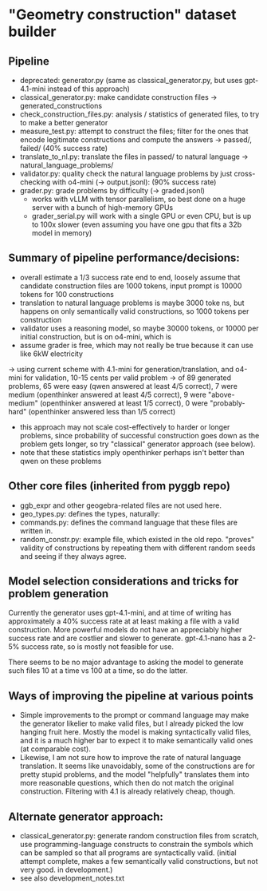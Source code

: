 # "Geometry construction" dataset builder

## Pipeline

- deprecated: generator.py (same as classical_generator.py, but uses gpt-4.1-mini instead of this approach)
- classical_generator.py: make candidate construction files -> generated_constructions
- check_construction_files.py: analysis / statistics of generated files, to try to make a better generator
- measure_test.py: attempt to construct the files; filter for the ones that encode legitimate constructions and compute the answers -> passed/, failed/ (40% success rate)
- translate_to_nl.py: translate the files in passed/ to natural language -> natural_language_problems/
- validator.py: quality check the natural language problems by just cross-checking with o4-mini (-> output.jsonl):  (90% success rate)
- grader.py: grade problems by difficulty (-> graded.jsonl)
    - works with vLLM with tensor parallelism, so best done on a huge server with a bunch of high-memory GPUs
    - grader_serial.py will work with a single GPU or even CPU, but is up to 100x slower (even assuming you have one gpu that fits a 32b model in memory)

## Summary of pipeline performance/decisions:
- overall estimate a 1/3 success rate end to end, loosely assume that candidate construction files are 1000 tokens, input prompt is 10000 tokens for 100 constructions
- translation to natural language problems is maybe 3000 toke
ns, but happens on only semantically valid constructions, so 1000 tokens per construction
- validator uses a reasoning model, so maybe 30000 tokens, or 10000 per initial construction, but is on o4-mini, which is 
- assume grader is free, which may not really be true because it can use like 6kW electricity


-> using current scheme with 4.1-mini for generation/translation, and o4-mini for validation, 10-15 cents per valid problem
-> of 89 generated problems, 65 were easy (qwen answered at least 4/5 correct), 7 were medium (openthinker answered at least 4/5 correct), 9 were "above-medium" (openthinker answered at least 1/5 correct), 0 were "probably-hard" (openthinker answered less than 1/5 correct)

- this approach may not scale cost-effectively to harder or longer problems, since probability of successful construction goes down as the problem gets longer, so try "classical" generator approach (see below).
- note that these statistics imply openthinker perhaps isn't better than qwen on these problems



## Other core files (inherited from pyggb repo)
- ggb_expr and other geogebra-related files are not used here.
- geo_types.py: defines the types, naturally:
- commands.py: defines the command language that these files are written in.
- random_constr.py: example file, which existed in the old repo. "proves" validity of constructions by repeating them with different random seeds and seeing if they always agree.


## Model selection considerations and tricks for problem generation
Currently the generator uses gpt-4.1-mini, and at time of writing has approximately a 40% success rate at at least making a file with a valid construction. More powerful models do not have an appreciably higher success rate and are costlier and slower to generate. gpt-4.1-nano has a 2-5% success rate, so is mostly not feasible for use.

There seems to be no major advantage to asking the model to generate such files 10 at a time vs 100 at a time, so do the latter.

## Ways of improving the pipeline at various points

- Simple improvements to the prompt or command language may make the generator likelier to make valid files, but I already picked the low hanging fruit here. Mostly the model is making syntactically valid files, and it is a much higher bar to expect it to make semantically valid ones (at comparable cost).
- Likewise, I am not sure how to improve the rate of natural language translation. It seems like unavoidably, some of the constructions are for pretty stupid problems, and the model "helpfully" translates them into more reasonable questions, which then do not match the original construction. Filtering with 4.1 is already relatively cheap, though.


## Alternate generator approach:
- classical_generator.py: generate random construction files from scratch, use programming-language constructs to constrain the symbols which can be sampled so that all programs are syntactically valid. (initial attempt complete, makes a few semantically valid constructions, but not very good. in development.) 
- see also development_notes.txt



